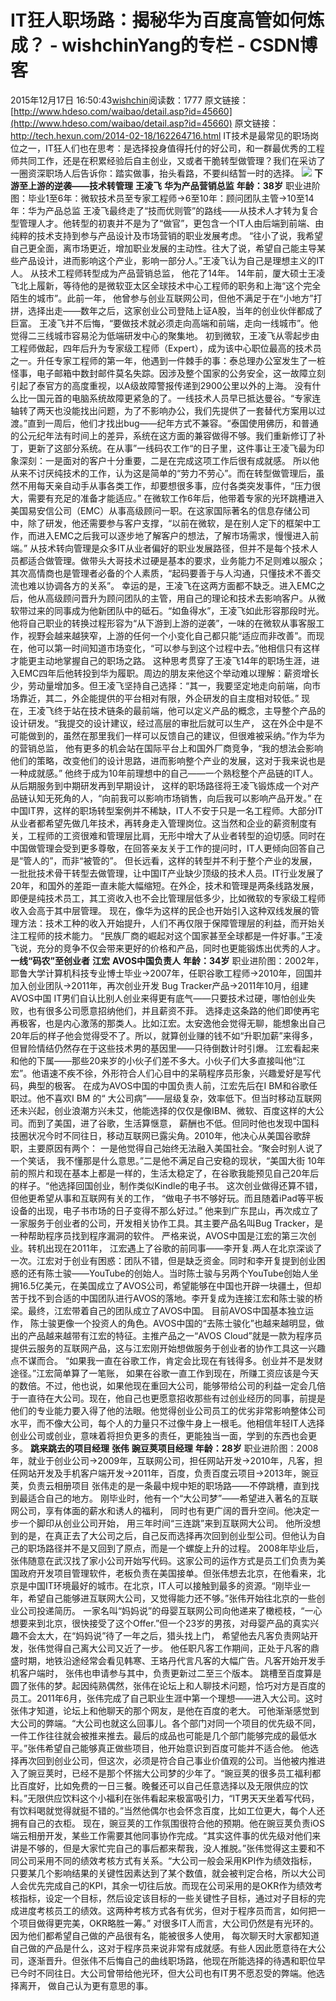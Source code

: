 # IT狂人职场路：揭秘华为百度高管如何炼成？ - wishchinYang的专栏 - CSDN博客
2015年12月17日 16:50:43[wishchin](https://me.csdn.net/wishchin)阅读数：1777
原文链接：[http://www.hdeso.com/waibao/detail.asp?id=45660](http://www.hdeso.com/waibao/detail.asp?id=45660)
原文链接：http://tech.hexun.com/2014-02-18/162264716.html
IT技术是最常见的职场岗位之一，IT狂人们也在思考：是选择投身值得托付的好公司，和一群最优秀的工程师共同工作，还是在积累经验后自主创业，又或者干脆转型做管理？我们在采访了一圈资深职场人后告诉你：踏实做事，抬头看路，不要纠结暂一时的选择。
![](http://file1.jincin.com/img/201402/5ef9e47faa3a4f688dd9cfb9108ee8a8.jpg)
**下游至上游的逆袭——技术转管理**
**王凌飞**
**华为产品营销总监**
**年龄：38岁**
职业进阶图：毕业1至6年：微软技术员至专家工程师→6至10年：顾问团队主管→10至14年：华为产品总监
王凌飞最终走了“技而优则管”的路线——从技术人才转为复合型管理人才。他转型的初衷并不是为了“做官”，更包含一个IT人由后端到前端、由纯粹的技术支持到参与产品设计及市场营销的职业发展考虑。
“往小了说，我希望自己更全面，离市场更近，增加职业发展的主动性。往大了说，希望自己能主导某些产品设计，进而影响这个产业，影响一部分人。”王凌飞认为自己是理想主义的IT人。
从技术工程师转型成为产品营销总监， 他花了14年。
14年前，厦大硕士王凌飞北上履新，等待他的是微软亚太区全球技术中心工程师的职务和上海“这个完全陌生的城市”。此前一年， 他曾参与创业互联网公司，但他不满足于在“小地方”打拼，选择出走——数年之后，这家创业公司登陆上证A股，当年的创业伙伴都成了巨富。
王凌飞并不后悔，“要做技术就必须走向高端和前端，走向一线城市”。他觉得二三线城市容易沦为低端研发中心的聚集地。
初到微软，王凌飞从零起步由工程师做起，四年后升为专家级工程师（Expert），成为该中心职位最高的技术员之一。升任专家工程师的第一年，他遇到一件棘手的事：泰总理办公室发生了一桩怪事，电子邮箱中数封邮件莫名失踪。因涉及整个国家的公务安全，这一故障立刻引起了泰官方的高度重视，以A级故障警报传递到2900公里以外的上海。
没有什么比一国元首的电脑系统故障更紧急的了。一线技术人员早已抵达曼谷。“专家连轴转了两天也没能找出问题，为了不影响办公，我们先提供了一套替代方案用以过渡。”直到一周后，他们才找出bug——纪年方式不兼容。“泰国使用佛历，和普通的公元纪年法有时间上的差异，系统在这方面的兼容做得不够。我们重新修订了补丁，更新了这部分系统。在从事”一线码农工作“的日子里，这件事让王凌飞最为印象深刻：一是面对的客户十分重要，二是在完成这项工作后很有成就感。
所以他从来不讨厌纯技术的工作，认为这是简单的“劳力不劳心”。而在转型做管理后，虽然不用每天亲自动手从事各类工作，却要想很多事，应付各类突发事件，“压力很大，需要有充足的准备才能适应。”
在微软工作6年后，他带着专家的光环跳槽进入美国易安信公司（EMC）从事高级顾问一职。在这家国际著名的信息存储公司中，除了研发，他还需要参与客户支撑，“以前在微软，是在别人定下的框架中工作，而进入EMC之后我可以逐步地了解客户的想法，了解市场需求，慢慢进入前端。”
从技术转向管理是众多IT从业者偏好的职业发展路径，但并不是每个技术人员都适合做管理。做带头大哥技术过硬是基本的要求，业务能力不足则难以服众；其次高情商也是管理者必备的个人素质，“起码要善于与人沟通，只懂技术不善交流也难以协调各方的关系”。
幸运的是，王凌飞在这两方面都不缺乏。进入EMC之后，他从高级顾问晋升为顾问团队的主管，用自己的理论和技术去影响客户。从微软带过来的同事成为他新团队中的砥石。“如鱼得水”，王凌飞如此形容那段时光。
他将自己职业的转换过程形容为“从下游到上游的逆袭”，一味的在微软从事客服工作，视野会越来越狭窄，上游的任何一个小变化自己都只能“适应而非改善”。而现在，他可以第一时间知道市场变化，“可以参与到这个过程中去。”他相信只有这样才能更主动地掌握自己的职场之路。
这种思考贯穿了王凌飞14年的职场生涯，进入EMC四年后他转投到华为履职。周边的朋友来他这个举动难以理解：薪资增长少，劳动量增加多。但王凌飞坚持自己选择：“其一，我要坚定地走向前端，向市场靠近，其二，外企能提供的平台相对有限，外企研发的自主度相对较低。”
现在，王凌飞终于站在技术链条的最前端，他可以定义产品的概念，主导整个产品的设计研发。“我提交的设计建议，经过高层的审批后就可以生产， 这在外企中是不可能做到的，虽然在那里我们一样可以反馈自己的建议，但很难被采纳。”作为华为的营销总监， 他有更多的机会站在国际平台上和国外厂商竞争，“我的想法会影响他们的策略，改变他们的设计思路，进而影响整个产业的发展，这对于我来说也是一种成就感。”
他终于成为10年前理想中的自己——一个熟稔整个产品链的IT人。从后期服务到中期研发再到早期设计， 这样的职场路径将王凌飞锻炼成一个对产品链认知无死角的人，“向前我可以影响市场销售，向后我可以影响产品开发。”
在中国IT界，这样的职场转型案例并不稀缺，IT人不安于只是一名工程师。大部分IT从业者都希望先做几年技术，再转身走入管理岗位。这当然和企业的薪资制度有关，工程师的工资很难和管理层比肩，无形中增大了从业者转型的迫切感。同时在中国做管理会受到更多尊敬，在回答亲友关于工作的提问时，IT人更倾向回答自己是“管人的”，而非“被管的”。
但长远看，这样的转型并不利于整个产业的发展，一批批技术骨干转型去做管理，让中国IT产业缺少顶级的技术人员。IT行业发展了20年，和国外的差距一直未能大幅缩短。在外企，技术和管理是两条线路发展，即便是纯技术员工，其工资收入也不会比管理层低多少，比如微软的专家级工程师收入会高于其中层管理。
现在，像华为这样的民企也开始引入这种双线发展的管理方法：技术工种的收入开始提升，人们不再仅限于保障管理层的利益，而开始关注工程师的技术能力。
“民族厂商的崛起对这个国家甚至全球都是一件好事。”王凌飞说，充分的竞争不仅会带来更好的价格和产品，同时也更能锻炼出优秀的人才。
**一线“码农”至创业者**
**江宏**
**AVOS中国负责人**
**年龄：34岁**
职业进阶图：2002年，耶鲁大学计算机科技专业博士毕业→2007年，任职谷歌工程师→2010年，回国并加入创业团队→2011年，再次创业开发 Bug Tracker产品→2011年10月，组建AVOS中国
IT男们自认比别人创业来得更有底气——只要技术过硬，哪怕创业失败，也有很多公司愿意招纳他们，并且薪资不菲。
选择走这条路的他们即使再宅再极客，也是内心激荡的那类人。比如江宏。太安逸他会觉得无聊，能想象出自己20年后的样子他会觉得受不了。所以，就算创业赚的钱不如“升职加薪”来得多，但冒险情结仍然存在于这些技术男的基因里——只待倒数计时引爆。
江宏看起来和他的下属——那些20来岁的小伙子们差不多大。小伙子们大多直接叫他“江宏”。他语速不疾不徐，外形符合人们心目中的呆萌程序员形象，兴趣爱好是写代码，典型的极客。
在成为AVOS中国的中国负责人前，江宏先后在I BM和谷歌任职过。他不喜欢I BM 的“ 大公司病”——层级复杂，效率低下。但当时移动互联网还未兴起，创业浪潮方兴未艾，他能选择的仅仅是像IBM、微软、百度这样的大公司。而到了美国，进了谷歌，生活算惬意， 薪酬也不低。但同时他也发现中国科技圈状况今时不同往日，移动互联网已露尖角。2010年，他决心从美国谷歌辞职，主要原因有两个： 一是他觉得自己始终无法融入美国社会。“聚会时别人说了一个笑话， 我不懂那是什么意思。”二是他不满足自己安稳的现状，“美国大街
10年前的照片和现在基本上都是一样的，生活太稳定了，在谷歌我能预见自己20年后的样子。“他选择回国创业，制作类似Kindle的电子书。
这次创业做得还算不错，但他更希望从事和互联网有关的工作， “做电子书不够好玩。而且随着iPad等平板设备的出现，电子书市场的日子变得不那么好过。”
他来到广东昆山，再次成立了一家服务于创业者的公司，开发相关协作工具。其主要产品名叫Bug Tracker，是一种帮助程序员找到程序漏洞的软件。
严格来说，AVOS中国是江宏的第三次创业。转机出现在2011年， 江宏遇上了谷歌的前同事——李开复.两人在北京深谈了一次。江宏对于创业有困惑：团队不错，但是缺乏资金。同时和李开复提到创业困惑的还有陈士骏——YouTube的创始人。当时陈士骏与另两个YouTube创始人坐拥16.5亿美元，在美国成立了AVOS公司，希望能够在中国也开辟一块疆土，但却苦于找不到合适的中国团队进行AVOS的落地。李开复成为连接江宏和陈士骏的桥梁。最终，江宏带着自己的团队成立了AVOS中国。
目前AVOS中国基本独立运作， 陈士骏更像一个投资人的角色。AVOS中国的“去陈士骏化”也越来越明显，做出的产品越来越带有江宏的特征。主推产品之一“AVOS Cloud”就是一款为程序员提供云服务的互联网产品，这与江宏刚开始想做服务于创业者的协作工具这一兴趣点不谋而合。
“如果我一直在谷歌工作，肯定会比现在有钱得多。创业并不是发财途径。”江宏简单算了一笔账， 如果在谷歌一直工作到现在，所赚工资应该是今天的数倍。不过，他也说，如果他现在重回大公司，能够带给公司的利益一定会几倍于一直待在大公司。现在，他自己也更愿意招收那些有过创业经历的同事，前提是他们的专业能力要入得了他的法眼。他觉得创业公司员工的优劣非常影响整体公司水平，而不像大公司，每个人的力量只不过像牛身上一根毛。他相信年轻IT人选择创业公司或创业，意味着将担负更多的责任，更能独当一面，学到的东西也会更多。
**跳来跳去的项目经理**
**张伟**
**豌豆荚项目经理**
**年龄：28岁**
职业进阶图：2008年，就业于创业公司→2009年，互联网公司，担任网站开发→2010年，凡客，担任网站开发及手机客户端开发→2011年，百度，负责百度云项目→2013年，豌豆荚，负责云相册项目
张伟走的是一条最中规中矩的职场路——不停跳槽，直到找到最适合自己的地方。
刚毕业时，他有一个“大公司梦”——希望进入著名的互联网公司，享有体面的薪水和诱人的福利， 同时也有更广阔的晋升空间。他决定一步一个脚印从创业公司开始， 用三年时间“三连跳”来到互联网大公司。
他所没想到的是，在真正去了大公司之后，自己反而选择再次回到创业型公司。但他认为自己的职场路径并不是又回到了原点，而是一个螺旋上升的过程。
2008年毕业后，张伟随意在武汉找了家小公司开始写代码。这家公司的运作方式是员工们负责为美国政府开发项目管理软件，老板负责在美国接单。但张伟想去北京，在他看来，北京是中国IT环境最好的城市。在北京，IT人可以接触到最多的资源。“刚毕业一年，希望自己能够进互联网大公司，又觉得能力还不够。”张伟开始往北京的一些创业公司投递简历。
一家名叫“妈妈说”的母婴互联网公司向他递来了橄榄枝，“一心想要来到北京，很快接受了这个Offer.”但一个23岁的男孩，对母婴产品的真实兴趣不会太大，在“妈妈说”待了一年之后，猎头找上门， 希望他去凡客负责网站开发，张伟觉得自己离大公司又近了一步。
他任职凡客工作期间，正处于凡客的鼎盛时期，地铁沿途经常会看见韩寒、王珞丹代言凡客的大幅广告。凡客开始开发手机客户端时， 张伟也申请参与其中，负责更新过二至三个版本。
跳槽至百度算是圆了张伟的梦。起因纯熟偶然，张伟在论坛上和人聊技术问题，恰巧对方是百度的员工。2011年6月，张伟完成了自己职业生涯中第一个理想——进入大公司。这时张伟才知道，论坛上和他聊天的那个网友，是他在百度的老大。
可他渐渐感觉到大公司的弊端。“大公司也就这么回事儿。各个部门对同一个项目的优先级不同，一件工作往往就会被推来推去。最后的成品也可能是几个部门能够完成的最低水平。”张伟希望自己能够真正做些项目，他开始意识到百度可能并不适合他。
他选择再次回到创业公司，但这次，必须是符合自己事业价值观的公司。当他被内推进入了豌豆荚时，已经不是那个怀揣大公司梦的少年了。“豌豆荚的很多员工福利都比百度好，比如免费的一日三餐。晚餐还可以自己任意选择以及无限供应的饮料。”无限供应饮料这个小福利在张伟看起来极富吸引力，“IT男天天坐着写代码，有饮料喝就觉得就挺不错的。”当然他偶尔也会怀念百度，比如工位更大，每个人还拥有自己的衣柜。
现在，豌豆荚的工作氛围很符合他的预期。他在豌豆荚负责iOS端云相册开发，某些工作需要其他同事协作完成。“其实这件事的优先级对他们来讲是不够的，但是大家忙完自己的事后都来帮我，没人推脱。”张伟觉得这主要和不同公司采用不同的绩效考核方式有关系。“大公司一般会采用KPI作为绩效指标，只要某几个影响结果的关键性因素达到了某个数值，就会被判定合格，所以大公司人会优先完成自己的KPI，其余一切往后放。而现在公司采用的是OKR作为绩效考核指标，设定一个目标，然后设定该目标的一些关键性子目标，通过对子目标的完成进度考核员工的绩效。这两种考核方式各有优劣，但对于程序员而言，如何把一个项目做得更完美，OKR略胜一筹。”
对很多IT人而言，大公司仍然是有光环的。因为他们都希望自己做的产品很有名，能被很多人使用， 每次聊天时大家都知道自己做的产品是什么，这对于程序员来说非常有成就感。有些人因此愿意待在大公司，逐渐晋升。但张伟不后悔自己的曲线职场路，他现在所能选择的待遇和职位早已今时不同往日。大公司曾带给他光环，但大公司也有IT男不愿忍受的弊端。他选择离开， 做自己认为更有意思的事。
